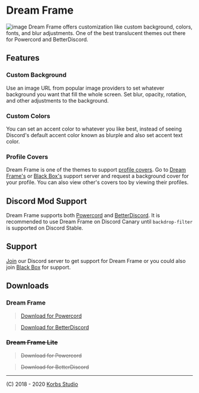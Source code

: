 # Dream Frame
![image](https://imgur.com/riOTDQT.jpg)
Dream Frame offers customization like custom background, colors, fonts, and blur adjustments. One of the best translucent themes out there for Powercord and BetterDiscord.

## Features
 ### Custom Background
 Use an image URL from popular image providers to set whatever background you want that fill the whole screen. Set blur, opacity, rotation, and other adjustments to the background. 
 ### Custom Colors
 You can set an accent color to whatever you like best, instead of seeing Discord's default accent color known as blurple and also set accent text color.
 ### Profile Covers
 Dream Frame is one of the themes to support [profile covers](https://github.com/Discord-Custom-Covers/usrbg). Go to [Dream Frame's](https://discord.gg/Grya2sa) or [Black Box's](https://discord.gg/TeRQEPb) support server and request a background cover for your profile. You can also view other's covers too by viewing their profiles.

## Discord Mod Support
Dream Frame supports both [Powercord](https://Powercord.dev) and [BetterDiscord]().
It is recommended to use Dream Frame on Discord Canary until `backdrop-filter` is supported on Discord Stable.

## Support
[Join](https://discord.gg/Grya2sa) our Discord server to get support for Dream Frame or you could also join [Black Box](https://discord.gg/TeRQEPb) for support.

## Downloads
### Dream Frame
 > [Download for Powercord](https://github.com/dream-frame/Dream-Frame/raw/master/Downloads/Powercord/Dream%20frame.zip)
 
 > [Download for BetterDiscord](https://github.com/dream-frame/Dream-Frame/blob/master/Downloads/BetterDiscord/DreamFrame.theme.css)
 
### ~~Dream Frame Lite~~
> ~~Download for Powercord~~

> ~~Download for BetterDiscord~~

___
(C) 2018 - 2020 [Korbs Studio](https://KorbsStudio.com)
